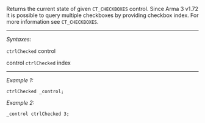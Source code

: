 Returns the current state of given `CT_CHECKBOXES` control. Since Arma 3 v1.72 it is possible to query multiple checkboxes by providing checkbox index. For more information see `CT_CHECKBOXES`.


---
*Syntaxes:*

`ctrlChecked` control

control `ctrlChecked`  index

---
*Example 1:*

```sqf
ctrlChecked _control;
```

*Example 2:*

```sqf
_control ctrlChecked 3;
```